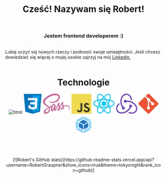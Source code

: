 
<!--
**RobertGraupner/RobertGraupner** is a ✨ _special_ ✨ repository because its `README.md` (this file) appears on your GitHub profile.

Here are some ideas to get you started:

- 🔭 I’m currently working on ...
- 🌱 I’m currently learning ...
- 👯 I’m looking to collaborate on ...
- 🤔 I’m looking for help with ...
- 💬 Ask me about ...
- 📫 How to reach me: ...
- 😄 Pronouns: ...
- ⚡ Fun fact: ...
-->

<h1 align="center">Cześć! Nazywam się Robert! </h1>
<br />
<h3 align="center">Jestem frontend developerem :) </h3>
<br />
Lubię uczyć się nowych rzeczy i podnosić swoje umiejętności. Jeśli chcesz dowiedzieć się więcej o mojej osobie zajrzyj na mój <a href="https://www.linkedin.com/in/robertgraupner/">Linkedin.</a>

<br /> 
<br />
<h1 align="center">Technologie </h1>
<div align="center">
<img height="65px" alt="html" src="https://raw.github.com/RobertGraupner/RobertGraupner/main/Logo/html.png" />
<img height="65px" alt="css" src="https://raw.githubusercontent.com/RobertGraupner/RobertGraupner/main/Logo/css3.png" />
<img height="65px" alt="saas" src="https://raw.githubusercontent.com/RobertGraupner/RobertGraupner/main/Logo/saas.png " />
<img height="65px" alt="js" src="https://raw.githubusercontent.com/RobertGraupner/RobertGraupner/main/Logo/js.png" />
<img height="65px" alt="react" src="https://raw.githubusercontent.com/RobertGraupner/RobertGraupner/main/Logo/react.png" />
<img height="65px" alt="redux" src="https://raw.githubusercontent.com/RobertGraupner/RobertGraupner/main/Logo/redux.png" />
<img height="65px" alt="git" src="https://raw.githubusercontent.com/RobertGraupner/RobertGraupner/main/Logo/git.png" />
<img height="65px" alt="webpak" src="https://raw.githubusercontent.com/RobertGraupner/RobertGraupner/main/Logo/webpak.png" />
</div>
<br /> 
<br /> 
<br />
<br />
<div align="center">
  [![Robert's GitHub stats](https://github-readme-stats.vercel.app/api?username=RobertGraupner&show_icons=true&theme=tokyonight&rank_icon=github)]
  <br />
  
</div>

